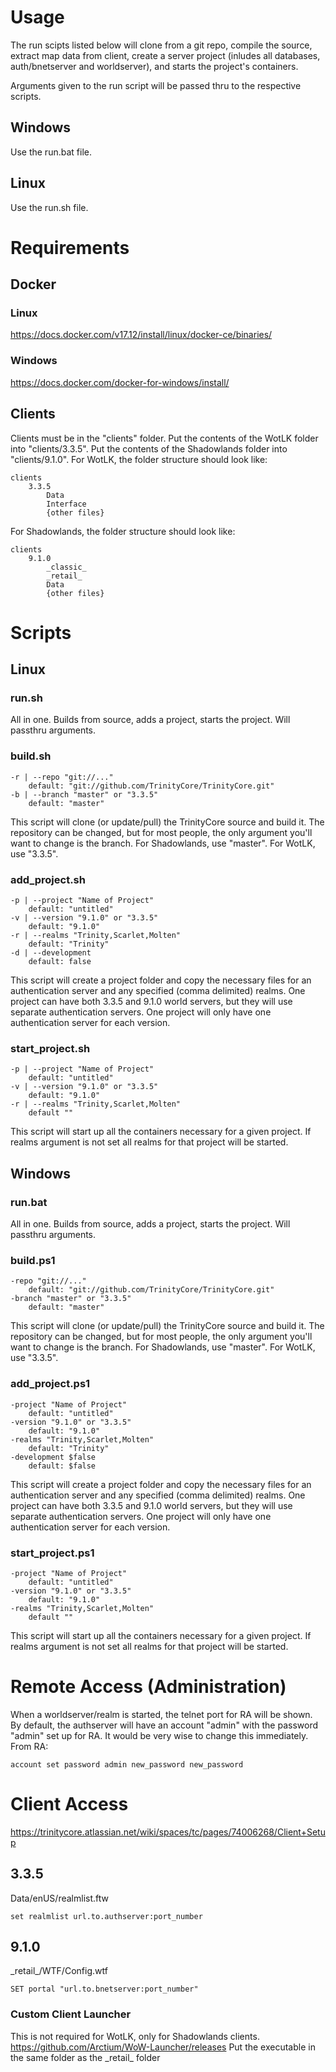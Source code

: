 # Usage
The run scipts listed below will clone from a git repo, compile the source, extract map data from client, create a server project (inludes all databases, auth/bnetserver and worldserver), and starts the project's containers.

Arguments given to the run script will be passed thru to the respective scripts.
## Windows
Use the run.bat file.
## Linux
Use the run.sh file.
# Requirements
## Docker
### Linux
https://docs.docker.com/v17.12/install/linux/docker-ce/binaries/
### Windows
https://docs.docker.com/docker-for-windows/install/
## Clients
Clients must be in the "clients" folder. Put the contents of the WotLK folder into "clients/3.3.5". Put the contents of the Shadowlands folder into "clients/9.1.0".
For WotLK, the folder structure should look like:
```
clients
    3.3.5
        Data
        Interface
        {other files}
```
For Shadowlands, the folder structure should look like:
```
clients
    9.1.0
        _classic_
        _retail_
        Data
        {other files}
```

# Scripts
## Linux
### run.sh
All in one. Builds from source, adds a project, starts the project. Will passthru arguments.
### build.sh
```
-r | --repo "git://..."
	default: "git://github.com/TrinityCore/TrinityCore.git"
-b | --branch "master" or "3.3.5"
	default: "master"
```	
This script will clone (or update/pull) the TrinityCore source and build it. The repository can be changed, but for most people, the only argument you'll want to change is the branch. For Shadowlands, use "master". For WotLK, use "3.3.5". 
 
### add_project.sh
```
-p | --project "Name of Project"
	default: "untitled"
-v | --version "9.1.0" or "3.3.5"
	default: "9.1.0"
-r | --realms "Trinity,Scarlet,Molten"
	default: "Trinity"
-d | --development
	default: false
```	
This script will create a project folder and copy the necessary files for an authentication server and any specified (comma delimited) realms. One project can have both 3.3.5 and 9.1.0 world servers, but they will use separate authentication servers. One project will only have one authentication server for each version.
	
### start_project.sh
```
-p | --project "Name of Project"
	default: "untitled"
-v | --version "9.1.0" or "3.3.5"
	default: "9.1.0"
-r | --realms "Trinity,Scarlet,Molten"
	default ""
```	
This script will start up all the containers necessary for a given project. If realms argument is not set all realms for that project will be started.

## Windows
### run.bat
All in one. Builds from source, adds a project, starts the project. Will passthru arguments.
### build.ps1
```
-repo "git://..."
	default: "git://github.com/TrinityCore/TrinityCore.git"
-branch "master" or "3.3.5"
	default: "master"
```	
This script will clone (or update/pull) the TrinityCore source and build it. The repository can be changed, but for most people, the only argument you'll want to change is the branch. For Shadowlands, use "master". For WotLK, use "3.3.5". 
 
### add_project.ps1
```
-project "Name of Project"
	default: "untitled"
-version "9.1.0" or "3.3.5"
	default: "9.1.0"
-realms "Trinity,Scarlet,Molten"
	default: "Trinity"
-development $false
	default: $false
```	
This script will create a project folder and copy the necessary files for an authentication server and any specified (comma delimited) realms. One project can have both 3.3.5 and 9.1.0 world servers, but they will use separate authentication servers. One project will only have one authentication server for each version.
	
### start_project.ps1
```
-project "Name of Project"
	default: "untitled"
-version "9.1.0" or "3.3.5"
	default: "9.1.0"
-realms "Trinity,Scarlet,Molten"
	default ""
```	
This script will start up all the containers necessary for a given project. If realms argument is not set all realms for that project will be started.

# Remote Access (Administration)
When a worldserver/realm is started, the telnet port for RA will be shown. By default, the authserver will have an account "admin" with the password "admin" set up for RA. It would be very wise to change this immediately.
From RA:
```
account set password admin new_password new_password
```

# Client Access
https://trinitycore.atlassian.net/wiki/spaces/tc/pages/74006268/Client+Setup
## 3.3.5
Data/enUS/realmlist.ftw
```
set realmlist url.to.authserver:port_number
```
## 9.1.0
\_retail\_/WTF/Config.wtf
```
SET portal "url.to.bnetserver:port_number"
```
### Custom Client Launcher
This is not required for WotLK, only for Shadowlands clients.
https://github.com/Arctium/WoW-Launcher/releases
Put the executable in the same folder as the \_retail\_ folder
